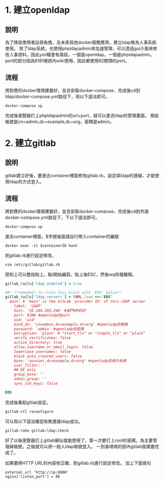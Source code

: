 # 1. 建立openldap

## 說明

為了降低使用者註冊負擔，及未來其他docker服務應用，建立ldap做為人事系統使用。
除了ldap系統，也使用phpldapadmin來加速管理，可以透過gui介面來修改人事資料。因此yml檔會有兩段，一個是openldap，一個是phpldapadmin。
port的部分因為8181被部內wiki使用，因此都使用82開頭的port。

## 流程

將對應的docker環境建置好，並且安裝docker-compose，完成後cd到ldap/docker-compose.yml路徑下，用以下語法即可。

```shell
docker-compose up
```

完成後瀏覽器打上phpldapadmin的url+port，就可以進去ldap的管理畫面。
預設帳號是cn=admin,dc=example,dc=org，密碼是admin。

# 2. 建立gitlab

## 說明

gitlab建立好後，要進去container裡面修改gitlab.rb，設定與ldap的連線，才能使用ldap的方式登入。

## 流程

將對應的docker環境建置好，並且安裝docker-compose，完成後cd到外面docker-compose.yml路徑下，下以下語法即可。

```shell
docker-compose up
```

進去container裡面，$字號後面請自行帶入container的編號

```shell
docker exec -it $containerID bash
```

到gitlab.rb進行設定修改。

```shell
vim /etc/gitlab/gitlab.rb
```

原則上可以整段貼上，點i開始編寫，貼上後ESC，然後wq存檔離開。


```rb
gitlab_rails['ldap_enabled'] = true

##! **remember to close this block with 'EOS' below**
gitlab_rails['ldap_servers'] = YAML.load <<-'EOS'
  main: # 'main' is the GitLab 'provider ID' of this LDAP server
    label: 'LDAP'
    host: '35.194.203.246' #部門VM的IP
    port: 8200 #openladp的port
    uid: 'uid'
    bind_dn: 'cn=admin,dc=example,dc=org' #openladp的帳號
    password: 'admin' #openladp的密碼
    encryption: 'plain' # "start_tls" or "simple_tls" or "plain"
    verify_certificates: false
    active_directory: true
    allow_username_or_email_login: false
    lowercase_usernames: false
    block_auto_created_users: false
    base: 'ou=user,dc=example,dc=org' #openladp的用戶來源
    user_filter: ''
    ## EE only
    group_base: ''
    admin_group: ''
    sync_ssh_keys: false

EOS
```

完成後重起gitlab設定。

```shell
gitlab-ctl reconfigure
```

可以用以下語法確認有無連接ldap成功。

```shell
gitlab-rake gitlab:ldap:check
```

好了以後瀏覽器打上gitlab網址就能使用了，第一次要打上root的密碼，為主要管理員帳號，之後就可以用一般人ldap帳號登入。
一到香噴噴的部內gitlab就建置完成了。

如果要將HTTP URL的內容修正確，到gitlab.rb進行設定修改。
加上下面兩句

```shell
external_url 'http://ip:8080'
nginx['listen_port'] = 80
```



